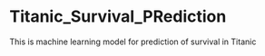 # Titanic_Survival_PRediction
This is machine learning model   for prediction of survival in  Titanic
